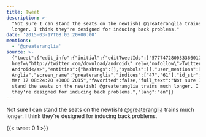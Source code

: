 ```yaml
---
title: Tweet
description: >-
  "Not sure I can stand the seats on the new(ish) @greateranglia trains much
  longer. I think they're designed for inducing back problems."
date: '2015-03-17T08:03:20+00:00'
mentions:
  - '@greateranglia'
source: >-
  {"tweet":{"edit_info":{"initial":{"editTweetIds":["577747280033366017"],"editableUntil":"2015-03-17T09:24:20.242Z","editsRemaining":"5","isEditEligible":true}},"retweeted":false,"source":"<a
  href=\"http://twitter.com/download/android\" rel=\"nofollow\">Twitter for
  Android</a>","entities":{"hashtags":[],"symbols":[],"user_mentions":[{"name":"Greater
  Anglia","screen_name":"greateranglia","indices":["47","61"],"id_str":"157996395","id":"157996395"}],"urls":[]},"display_text_range":["0","134"],"favorite_count":"0","id_str":"577747280033366017","truncated":false,"retweet_count":"1","id":"577747280033366017","created_at":"Tue
  Mar 17 08:24:20 +0000 2015","favorited":false,"full_text":"Not sure I can
  stand the seats on the new(ish) @greateranglia trains much longer. I think
  they're designed for inducing back problems.","lang":"en"}}
---
```

Not sure I can stand the seats on the new(ish) [@greateranglia](https://twitter.com/@greateranglia) trains much longer. I think they're designed for inducing back problems.
    
{{< tweet 0 1 >}}
    
